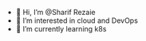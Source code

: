 
- 👋 Hi, I’m @Sharif Rezaie
- 👀 I’m interested in cloud and DevOps
- 🌱 I’m currently learning k8s

<!---
Sharif-Rezaie/Sharif-Rezaie is a ✨ special ✨ repository because its `README.md` (this file) appears on your GitHub profile.
You can click the Preview link to take a look at your changes.
--->
